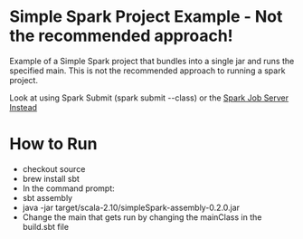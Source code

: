 Simple Spark Project Example - Not the recommended approach!
========================================================

Example of a Simple Spark project that bundles into a single jar and runs the specified main. This is not the recommended approach to running a spark project. 

Look at using Spark Submit (spark submit --class) or the [Spark Job Server Instead](https://github.com/spark-jobserver/spark-jobserver)

How to Run
==========

* checkout source
* brew install sbt
* In the command prompt: 
* sbt assembly
* java -jar target/scala-2.10/simpleSpark-assembly-0.2.0.jar 
* Change the main that gets run by changing the mainClass in the build.sbt file 
